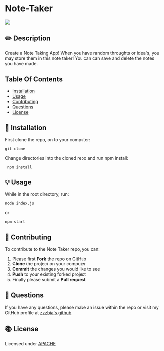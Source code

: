 # Note-Taker
<img src = "https://img.shields.io/static/v1?label=JavaScript&message=Node.js&color=blueviolet?style=flat-square&logo=appveyor">


## ✏️ Description
Create a Note Taking App! When you have random throughts or idea's, you may store them in this note taker! You can can save and delete the notes you have made. 

## Table Of Contents
- [Installation](#💾-installation)
- [Usage](#💡-usage)
- [Contributing](#👥-contributing)
- [Questions](#💭-questions)
- [License](#📚-license)

## 💾 Installation
First clone the repo, on to your computer:

```
git clone
```

Change directories into the cloned repo and run npm install:

```
 npm install
```

## 💡 Usage
While in the root directory, run:

```
node index.js
```
or 
```
npm start
```




## 👥 Contributing
To contribute to the Note Taker repo, you can:
 1. Please first **Fork** the repo on GitHub
 2. **Clone** the project on your computer
 3. **Commit** the changes you would like to see
 4. **Push** to your existing forked project
 5. Finally please submit a **Pull request**




## 💭 Questions
If you have any questions, please make an issue within the repo or visit my GitHub profile at [zzzbia's github](https://github.com/zzzbia)


## 📚 License
Licensed under [ APACHE](https://opensource.org/licenses/Apache-2)
